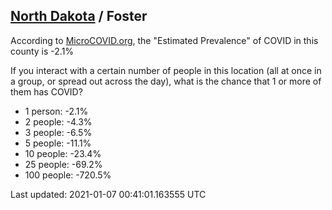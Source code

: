 
## [North Dakota](/united-states/north-dakota) / Foster

According to [MicroCOVID.org](http://microcovid.org),
the "Estimated Prevalence" of COVID in this county is -2.1%

If you interact with a certain number of people in this location
(all at once in a group, or spread out across the day), what is the chance that
1 or more of them has COVID?

- 1 person: -2.1%
- 2 people: -4.3%
- 3 people: -6.5%
- 5 people: -11.1%
- 10 people: -23.4%
- 25 people: -69.2%
- 100 people: -720.5%

Last updated: 2021-01-07 00:41:01.163555 UTC
